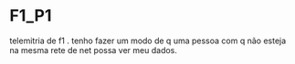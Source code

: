 # F1_P1
telemitria de f1 . tenho fazer um modo de q uma pessoa com q não esteja na mesma rete de net possa ver meu dados.
